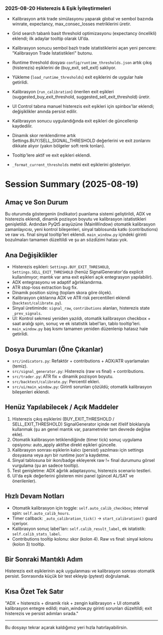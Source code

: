 ### 2025-08-20 Histerezis & Eşik İyileştirmeleri
- Kalibrasyon artık trade simülasyonu yaparak global ve sembol bazında winrate, expectancy, max_consec_losses metriklerini üretir.
- Grid search tabanlı basit threshold optimizasyonu (expectancy öncelikli) eklendi; ilk adaylar tooltip olarak UI’da.
- Kalibrasyon sonucu sembol bazlı trade istatistiklerini açan yeni pencere: "Kalibrasyon Trade İstatistikleri" butonu.

- Runtime threshold dosyası `config/runtime_thresholds.json` artık çıkış (histerezis) eşiklerini de (buy_exit, sell_exit) saklıyor.
- Yükleme (`load_runtime_thresholds`) exit eşiklerini de uygular hale getirildi.
- Kalibrasyon (`run_calibration`) önerilen exit eşikleri (suggested_buy_exit_threshold, suggested_sell_exit_threshold) üretir.
- UI Control tabına manuel histerezis exit eşikleri için spinbox'lar eklendi; değişiklikler anında persist edilir.
- Kalibrasyon sonucu uygulandığında exit eşikleri de güncellenip kaydedilir.
- Dinamik skor renklendirme artık Settings.BUY/SELL_SIGNAL_THRESHOLD değerlerini ve exit zonlarını dikkate alıyor (yakın bölgeler soft renk tonları).
- Tooltip'lere aktif ve exit eşikleri eklendi.
- `_format_current_thresholds` metni exit eşiklerini gösteriyor.

# Session Summary (2025-08-19)

## Amaç ve Son Durum
Bu oturumda göstergenin (indikator) puanlama sistemi geliştirildi, ADX ve histerezis eklendi, dinamik pozisyon boyutu ve kalibrasyon istatistikleri genişletildi. Ardından PyQt5 arayüzüne (MainWindow) otomatik kalibrasyon zamanlayıcısı, yeni kontrol bileşenleri, sinyal tablosunda katkı (contributions) ve raw vs. final sinyal tooltip'leri eklendi. `main_window.py` içindeki girinti bozulmaları tamamen düzeltildi ve şu an sözdizimi hatası yok.

## Ana Değişiklikler
- Histerezis eşikleri: `Settings.BUY_EXIT_THRESHOLD`, `Settings.SELL_EXIT_THRESHOLD` (henüz SignalGenerator'da explicit kullanılmıyor; mantık var ama exit eşikleri açık entegrasyon yapılabilir).
- ADX entegrasyonu ve adaptif ağırlıklandırma.
- ATR stop-loss extraction bug fix.
- Dinamik position sizing (toplam skora göre ölçek).
- Kalibrasyon çıktılarına ADX ve ATR risk percentilleri eklendi (`backtest/calibrate.py`).
- Sinyal üretiminde: `signal_raw`, `contributions` alanları, histerezis state `_prev_signals`.
- UI: Kontrol sekmesi yeniden yazıldı, otomatik kalibrasyon checkbox + saat aralığı spin, sonuç ve ek istatistik label'ları, tablo tooltip'leri.
- `main_window.py` baş kısmı tamamen yeniden düzenlenip hatasız hale getirildi.

## Dosya Durumları (Öne Çıkanlar)
- `src/indicators.py`: Refaktör + contributions + ADX/ATR uyarlamaları (temiz).
- `src/signal_generator.py`: Histerezis (raw vs final) + contributions.
- `src/trader.py`: ATR fix + dinamik pozisyon boyutu.
- `src/backtest/calibrate.py`: Percentil ekleri.
- `src/ui/main_window.py`: Girinti sorunları çözüldü; otomatik kalibrasyon bileşenleri eklendi.

## Henüz Yapılabilecek / Açık Maddeler
1. Histerezis çıkış eşiklerini (BUY_EXIT_THRESHOLD / SELL_EXIT_THRESHOLD) SignalGenerator içinde net if/elif bloklarıyla kullanmak (şu an genel mantık var, parametreler tam devrede değilse ekle).
2. Otomatik kalibrasyon tetiklendiğinde (timer tick) sonuç uygulama opsiyonu: auto_apply aktifse direkt eşikleri güncelle.
3. Kalibrasyon sonrası eşiklerin kalıcı (persist) yazılması için settings dosyasına veya ayrı bir runtime json'a kaydetme.
4. Sinyal tablosuna bir ikon/badge ekleyerek raw != final durumunu görsel vurgulama (şu an sadece tooltip).
5. Test genişletme: ADX ağırlık adaptasyonu, histerezis scenario testleri.
6. UI'da eşik değerlerini gösteren mini panel (güncel AL/SAT ve önerilenler).

## Hızlı Devam Notları
- Otomatik kalibrasyon için toggle: `self.auto_calib_checkbox`; interval spin: `self.auto_calib_hours`.
- Timer callback: `_auto_calibration_tick()` -> `start_calibration()` guard içeriyor.
- Kalibrasyon sonuç label'ları: `self.calib_result_label`, ek istatistik: `self.calib_stats_label`.
- Contributions tooltip kolonu: skor (kolon 4). Raw vs final: sinyal kolonu (kolon 3) tooltip.

## Bir Sonraki Mantıklı Adım
Histerezis exit eşiklerinin açık uygulanması ve kalibrasyon sonrası otomatik persist. Sonrasında küçük bir test ekleyip (pytest) doğrulamak.

## Kısa Özet Tek Satır
"ADX + histerezis + dinamik risk + zengin kalibrasyon + UI otomatik kalibrasyon entegre edildi; main_window.py girinti sorunları düzeltildi; exit histerezis ve persist adımları sırada."  

---
Bu dosyayı tekrar açarak kaldığımız yeri hızla hatırlayabilirsin.
